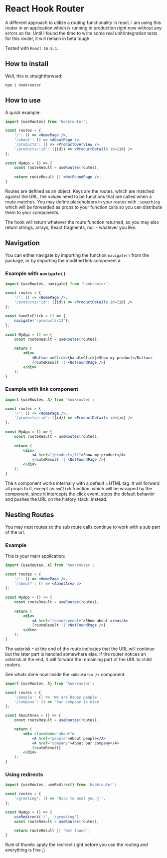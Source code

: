# React Hook Router

A different approach to utilize a routing functionality in react.
I am using this router in an application which is running in production right now without any errors so far.
Until I found the time to write some real unit/integration tests for this router, it will remain in beta tough.

Tested with `React 16.8.1`.

## How to install
Well, this is straightforward:

    npm i hookrouter

## How to use
A quick example:
```jsx harmony
import {useRoutes} from 'hookrouter';

const routes = {
    '/': () => <HomePage />,
    '/about': () => <AboutPage />,
    '/products': () => <ProductOverview />,
    '/products/:id': ({id}) => <ProductDetails id={id} />
};
	
const MyApp = () => {
    const routeResult = useRoutes(routes);
    
    return routeResult || <NotFoundPage />;
}
```
Routes are defined as an object. Keys are the routes, which are matched
against the URL, the values need to be functions that are called when a route
matches. You may define placeholders in your routes with `:something` which
will be forwarded as props to your function calls so you can distribute them
to your components.

The hook will return whatever the route function returned, so you may also return
strings, arrays, React fragments, null - whatever you like.

## Navigation
You can either navigate by importing the function `navigate()` from the package,
or by importing the modified link component `A`. 

### Example with `navigate()`
```jsx harmony
import {useRoutes, navigate} from 'hookrouter';

const routes = {
    '/': () => <HomePage />,
    '/products/:id': ({id}) => <ProductDetails id={id} />
};
	
const handleClick = () => {
    navigate('/products/12');
};
	
const MyApp = () => {
    const routeResult = useRoutes(routes);
    
    return (
        <div>
            <Button onClick={handleClick}>Show my product</Button>
            {routeResult || <NotFoundPage />}			
        </div>		
    );
}
```

### Example with link component
```jsx harmony
import {useRoutes, A} from 'hookrouter';

const routes = {
    '/': () => <HomePage />,
    '/products/:id': ({id}) => <ProductDetails id={id} />
};
	
const MyApp = () => {
    const routeResult = useRoutes(routes);
	
	return (
        <div>
            <A href="/products/12">Show my product</A>
            {routeResult || <NotFoundPage />}			
        </div>		
	);
}
```
The `A` component works internally with a default `a` HTML tag. It will forward
all props to it, except an `onClick` function, which will be wrapped by the component,
since it intercepts the click event, stops the default behavior and pushes the
URL on the history stack, instead.

## Nesting Routes
You may nest routes so the sub route calls continue to work with a sub part of the
url.

### Example
This is your main application:
```jsx harmony
import {useRoutes, A} from 'hookrouter';

const routes = {
    '/': () => <HomePage />,
    '/about*': () => <AboutArea />
};
	
const MyApp = () => {
    const routeResult = useRoutes(routes);
	
    return (
        <div>
            <A href="/about/people">Show about area</A>
            {routeResult || <NotFoundPage />}			
        </div>		
    );
}
```
The asterisk `*` at the end of the route indicates that the URL will continue
but the later part is handled somewhere else. If the router notices an asterisk
at the end, it will forward the remaining part of the URL to child routers.

See whats done now inside the `<AboutArea />` component:

```jsx harmony
import {useRoutes, A} from 'hookrouter';

const routes = {
    '/people': () => 'We are happy people',
    '/company': () => 'Our company is nice'
};

const AboutArea = () => {
    const routeResult = useRoutes(routes);

    return (
        <div className="about">
            <A href="people">About people</A>
            <A href="company">About our company</A>
            {routeResult}
        </div>
    );
}
```

### Using redirects
```jsx harmony
import {useRoutes, useRedirect} from 'hookrouter';

const routes = {
    '/greeting': () => 'Nice to meat you 🤤 ',
};

const MyApp = () => {
    useRedirect('/', '/greeting');
    const routeResult = useRoutes(routes);

    return routeResult || 'Not found';
}
```
Rule of thumb: apply the redirect right before you use the routing and everything
is fine ;)
